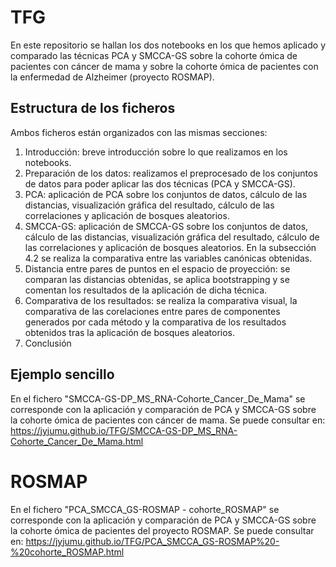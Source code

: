 # TFG
En este repositorio se hallan los dos notebooks en los que hemos aplicado y comparado las técnicas PCA y SMCCA-GS sobre la cohorte ómica de pacientes con cáncer de mama y sobre la cohorte ómica de pacientes con la enfermedad de Alzheimer (proyecto ROSMAP).

## Estructura de los ficheros
Ambos ficheros están organizados con las mismas secciones: 

1. Introducción: breve introducción sobre lo que realizamos en los notebooks.
2. Preparación de los datos: realizamos el preprocesado de los conjuntos de datos para poder aplicar las dos técnicas (PCA y SMCCA-GS).
3. PCA: aplicación de PCA sobre los conjuntos de datos, cálculo de las distancias, visualización gráfica del resultado, cálculo de las correlaciones y aplicación de bosques aleatorios. 
4. SMCCA-GS: aplicación de SMCCA-GS sobre los conjuntos de datos, cálculo de las distancias, visualización gráfica del resultado, cálculo de las correlaciones y aplicación de bosques aleatorios. En la subsección 4.2 se realiza la comparativa entre las variables canónicas obtenidas.
5. Distancia entre pares de puntos en el espacio de proyección: se comparan las distancias obtenidas, se aplica bootstrapping y se comentan los resultados de la aplicación de dicha técnica.
6. Comparativa de los resultados: se realiza la comparativa visual, la comparativa de las corelaciones entre pares de componentes generados por cada método y la comparativa de los resultados obtenidos tras la aplicación de bosques aleatorios.
7. Conclusión

## Ejemplo sencillo
En el fichero "SMCCA-GS-DP_MS_RNA-Cohorte_Cancer_De_Mama" se corresponde con la aplicación y comparación de PCA y SMCCA-GS sobre la cohorte ómica de pacientes con cáncer de mama. Se puede consultar en: https://jyjumu.github.io/TFG/SMCCA-GS-DP_MS_RNA-Cohorte_Cancer_De_Mama.html

# ROSMAP
En el fichero "PCA_SMCCA_GS-ROSMAP - cohorte_ROSMAP" se corresponde con la aplicación y comparación de PCA y SMCCA-GS sobre la cohorte ómica de pacientes del proyecto ROSMAP. Se puede consultar en: https://jyjumu.github.io/TFG/PCA_SMCCA_GS-ROSMAP%20-%20cohorte_ROSMAP.html
